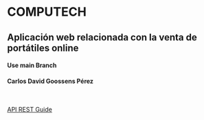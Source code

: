 # COMPUTECH
## Aplicación web relacionada con la venta de portátiles online
#### Use main Branch

#### Carlos David Goossens Pérez
<br />


[API REST Guide](https://github.com/goossens32/computech/blob/main/back-end/README.md)
